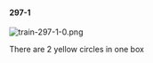#### 297-1
![train-297-1-0.png](https://github.com/lil-lab/nlvr/raw/master/nlvr/train/images/74/train-297-1-0.png "train-297-1-0.png")

There are 2 yellow circles in one box